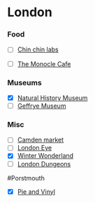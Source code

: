 London
=============

### Food
- [ ] [​Chin chin labs](http://www.chinchinlabs.com/)
- [ ] [The Monocle Cafe](http://cafe.monocle.com/)


### Museums
- [x] [Natural History Museum](http://www.nhm.ac.uk/)
- [ ] [Geffrye Museum](http://www.geffrye-museum.org.uk/)

### Misc
- [ ] [​Camden market](https://www.camdenmarket.com/)
- [ ] [London Eye](https://www.londoneye.com/)
- [x] [Winter Wonderland](http://hydeparkwinterwonderland.com/)
- [ ] [London Dungeons](https://www.thedungeons.com/london/en/)

#Porstmouth

- [x] [Pie and Vinyl](http://www.pieandvinyl.co.uk/)
